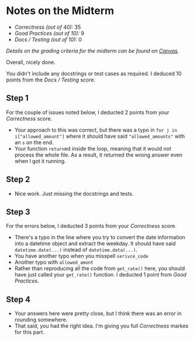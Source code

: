 # Notes on the Midterm

* _Correctness    (out of 40):_ 35
* _Good Practices (out of 10):_ 9
* _Docs / Testing (out of 10):_ 0

_Details on the grading criteria for the midterm can be found on [Canvas](https://canvas.slu.edu/courses/28045/rubrics/23671)._

Overall, nicely done. 

You didn't include any docstrings or test cases as required. I deduced 10 points from the _Docs / Testing_ score.


## Step 1
For the couple of issues noted below, I deducted 2 points from your _Correctness_ score.
* Your approach to this was correct, but there was a typo in `for j in i["allowed_amount"]` where it should have said `"allowed_amounts"` with an `s` on the end.
* Your function `return`ed inside the loop, meaning that it would not process the whole file. As a result, it returned the wrong answer even when I got it running.


## Step 2
* Nice work. Just missing the docstrings and tests.

## Step 3
For the errors below, I deducted 3 points from your _Correctness_ score.
* There's a typo in the line where you try to convert the date information into a datetime object and extract the weekday. It should have said `datetime.date(...)` instead of `datetime.data(...)`.
* You have another typo when you misspell `serivce_code`
* Another typo with `allowed_amont`
* Rather than reproducing all the code from `get_rate()` here, you should have just called your `get_rate()` function. I deducted 1 point from _Good Practices_.

## Step 4
* Your answers here were pretty close, but I think there was an error in rounding somewhere.
* That said, you had the right idea. I'm giving you full _Correctness_ markes for this part.